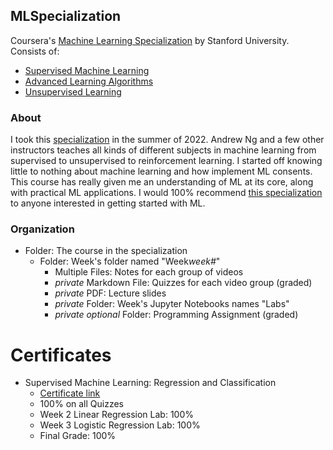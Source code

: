 ## MLSpecialization
Coursera's [Machine Learning Specialization](https://www.coursera.org/specializations/machine-learning-introduction) by Stanford University. Consists of:
* [Supervised Machine Learning](https://www.coursera.org/learn/machine-learning?specialization=machine-learning-introduction)
* [Advanced Learning Algorithms](https://www.coursera.org/learn/advanced-learning-algorithms?specialization=machine-learning-introduction)
* [Unsupervised Learning](https://www.coursera.org/learn/unsupervised-learning-recommenders-reinforcement-learning?specialization=machine-learning-introduction)

### About
I took this [specialization](https://www.coursera.org/specializations/machine-learning-introduction) in the summer of 2022. Andrew Ng and a few other instructors teaches all kinds of different subjects in machine learning from supervised to unsupervised to reinforcement learning. I started off knowing little to nothing about machine learning and how implement ML consents. This course has really given me an understanding of ML at its core, along with practical ML applications. I would 100% recommend [this specialization](https://www.coursera.org/specializations/machine-learning-introduction) to anyone interested in getting started with ML.

### Organization
* Folder: The course in the specialization
    * Folder: Week's folder named "Week*week#*"
        * Multiple Files: Notes for each group of videos
        * *private* Markdown File: Quizzes for each video group (graded)
        * *private* PDF: Lecture slides
        * *private* Folder: Week's Jupyter Notebooks names "Labs"
        * *private optional* Folder: Programming Assignment (graded)

# Certificates

* Supervised Machine Learning: Regression and Classification
    * [Certificate link](1-SupervisedMachineLearning/Certificate.pdf)
    * 100% on all Quizzes
    * Week 2 Linear Regression Lab: 100%
    * Week 3 Logistic Regression Lab: 100%
    * Final Grade: 100%